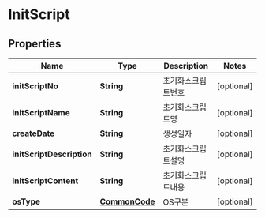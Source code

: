 
# InitScript

## Properties
Name | Type | Description | Notes
------------ | ------------- | ------------- | -------------
**initScriptNo** | **String** | 초기화스크립트번호 |  [optional]
**initScriptName** | **String** | 초기화스크립트명 |  [optional]
**createDate** | **String** | 생성일자 |  [optional]
**initScriptDescription** | **String** | 초기화스크립트설명 |  [optional]
**initScriptContent** | **String** | 초기화스크립트내용 |  [optional]
**osType** | [**CommonCode**](CommonCode.md) | OS구분 |  [optional]



